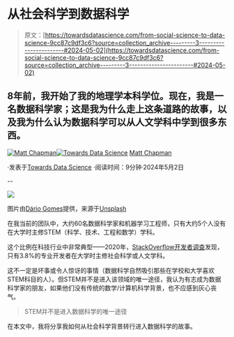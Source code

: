 # 从社会科学到数据科学

> 原文：[https://towardsdatascience.com/from-social-science-to-data-science-9cc87c9df3c6?source=collection_archive---------3-----------------------#2024-05-02](https://towardsdatascience.com/from-social-science-to-data-science-9cc87c9df3c6?source=collection_archive---------3-----------------------#2024-05-02)

## 8年前，我开始了我的地理学本科学位。现在，我是一名数据科学家；这是我为什么走上这条道路的故事，以及我为什么认为数据科学可以从人文学科中学到很多东西。

[](https://medium.com/@mattchapmanmsc?source=post_page---byline--9cc87c9df3c6--------------------------------)[![Matt Chapman](../Images/7511deb8d9ed408ece21031f6614c532.png)](https://medium.com/@mattchapmanmsc?source=post_page---byline--9cc87c9df3c6--------------------------------)[](https://towardsdatascience.com/?source=post_page---byline--9cc87c9df3c6--------------------------------)[![Towards Data Science](../Images/a6ff2676ffcc0c7aad8aaf1d79379785.png)](https://towardsdatascience.com/?source=post_page---byline--9cc87c9df3c6--------------------------------) [Matt Chapman](https://medium.com/@mattchapmanmsc?source=post_page---byline--9cc87c9df3c6--------------------------------)

·发表于[Towards Data Science](https://towardsdatascience.com/?source=post_page---byline--9cc87c9df3c6--------------------------------) ·阅读时间：9分钟·2024年5月2日

--

![](../Images/70c57a3b081ee75cfe4c6ae6f0d0164d.png)

图片由[Dário Gomes](https://unsplash.com/@disfordario)提供，来源于[Unsplash](https://unsplash.com/photos/green-and-brown-lizard-on-green-background-YylwH0qWMz4)

在我当前的团队中，大约60名数据科学家和机器学习工程师，只有大约5个人没有在大学时主修STEM（科学、技术、工程和数学）学科。

这个比例在科技行业中非常典型——2020年，[StackOverflow开发者调查](https://survey.stackoverflow.co/2020#developer-profile-undergraduate-major)发现，只有3.8%的专业开发者在大学时主修社会科学或人文学科。

这不一定是坏事或令人惊讶的事情（数据科学自然吸引那些在学校和大学喜欢STEM科目的人）。但STEM并不是进入该领域的唯一途径，我认为有志成为数据科学家的朋友，如果他们没有传统的数学/计算机科学背景，也不应感到灰心丧气。

> STEM并不是进入数据科学的唯一途径

在本文中，我将分享我如何从社会科学背景转行进入数据科学的故事。

